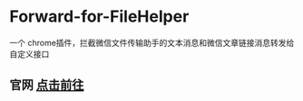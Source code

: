 # Forward-for-FileHelper
一个 chrome插件，拦截微信文件传输助手的文本消息和微信文章链接消息转发给自定义接口
## 官网 [点击前往](https://wx.noob.run)
